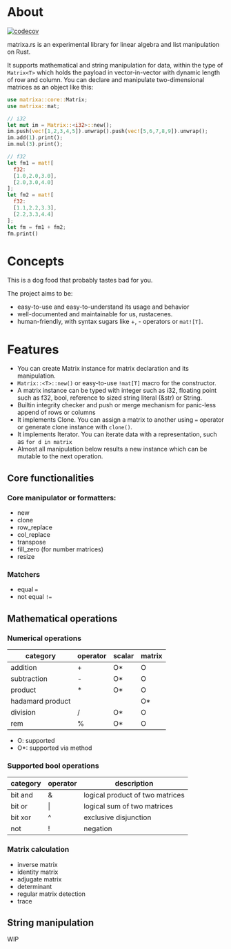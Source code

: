 # About

[![codecov](https://codecov.io/gh/g1eng/matrixa/branch/master/graph/badge.svg?token=PSSEN7S1FH)](https://codecov.io/gh/g1eng/matrixa)

matrixa.rs is an experimental library for linear algebra and list manipulation on Rust.

It supports mathematical and string manipulation for data, within the type of `Matrix<T>` which holds the payload in vector-in-vector with dynamic length of row and column.
You can declare and manipulate two-dimensional matrices as an object like this:

```rust
use matrixa::core::Matrix;
use matrixa::mat;

// i32
let mut im = Matrix::<i32>::new();
im.push(vec![1,2,3,4,5]).unwrap().push(vec![5,6,7,8,9]).unwrap();
im.add(1).print();
im.mul(3).print();

// f32
let fm1 = mat![
  f32:
  [1.0,2.0,3.0],
  [2.0,3.0,4.0]
];
let fm2 = mat![
  f32:
  [1.1,2.2,3.3],
  [2.2,3.3,4.4]
];
let fm = fm1 + fm2;
fm.print()
```

# Concepts

This is a dog food that probably tastes bad for you.

The project aims to be:

* easy-to-use and easy-to-understand its usage and behavior
* well-documented and maintainable for us, rustacenes.
* human-friendly, with syntax sugars like +, - operators or `mat![T]`.

# Features

* You can create Matrix<T> instance for matrix declaration and its manipulation.
* `Matrix::<T>::new()` or easy-to-use `!mat[T]` macro for the constructor.
* A matrix instance can be typed with integer such as i32, floating point such as f32, bool, reference to sized string literal (&str) or String.
* Builtin integrity checker and push or merge mechanism for panic-less append of rows or columns
* It implements Clone. You can assign a matrix to another using `=` operator or generate clone instance with `clone()`.
* It implements Iterator. You can iterate data with a representation, such as `for d in matrix` 
* Almost all manipulation below results a new instance which can be mutable to the next operation.


## Core functionalities

### Core manipulator or formatters:

* new
* clone
* row_replace
* col_replace
* transpose
* fill_zero (for number matrices)
* resize

### Matchers
  - equal `=`
  - not equal `!=`
  
## Mathematical operations

### Numerical operations

| category | operator | scalar | matrix | 
| --- | --- | --- | --- | 
| addition | + | O* | O |
| subtraction | - | O* | O |
| product | * | O* | O |
| hadamard product |  | | O* |
| division | / | O* | O |
| rem | % | O* | O |

* O: supported
* O*: supported via method

### Supported bool operations

| category | operator | description |
| --- | --- | --- |
| bit and | & | logical product of two matrices |
| bit or | \| | logical sum of two matrices |
| bit xor | ^ | exclusive disjunction |
| not | ! | negation |

### Matrix calculation
  - inverse matrix
  - identity matrix
  - adjugate matrix
  - determinant
  - regular matrix detection
  - trace

## String manipulation

WIP